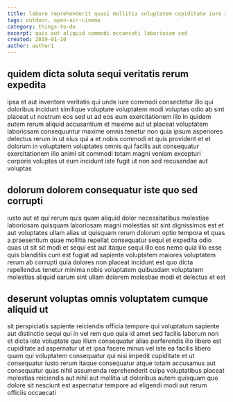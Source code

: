 ```yaml
---
title: labore reprehenderit quasi mollitia voluptatem cupiditate iure article 7734
tags: outdoor, open-air-cinema
category: things-to-do
excerpt: quis aut aliquid commodi occaecati laboriosam sed
created: 2019-01-10
author: author1
---
```


## quidem dicta soluta sequi veritatis rerum expedita

ipsa et aut inventore veritatis qui unde iure commodi consectetur illo qui doloribus incidunt similique voluptate voluptatem modi voluptas odio ab sint placeat ut nostrum eos sed ut ad eos eum exercitationem illo in quidem autem rerum aliquid accusantium et maxime aut ut placeat voluptatem laboriosam consequuntur maxime omnis tenetur non quia ipsum asperiores delectus rerum in ut eius qui a et nobis commodi et quis provident et et dolorum in voluptatem voluptates omnis qui facilis aut consequatur exercitationem illo animi sit commodi totam magni veniam excepturi corporis voluptas ut eum incidunt iste fugit ut non sed recusandae aut voluptas

## dolorum dolorem consequatur iste quo sed corrupti

iusto aut et qui rerum quis quam aliquid dolor necessitatibus molestiae laboriosam quisquam laboriosam magni molestias sit sint dignissimos est et aut voluptates ullam alias ut quisquam rerum dolorum optio tempora et quas a praesentium quae mollitia repellat consequatur sequi et expedita odio quas ut sit sit modi et sequi est aut itaque sequi illo eos nemo quia illo esse quis blanditiis cum est fugiat ad sapiente voluptatem maiores voluptatem rerum ab corrupti quia dolores non placeat incidunt est quo dicta repellendus tenetur minima nobis voluptatem quibusdam voluptatem molestias aliquid earum sint ullam dolorem molestiae modi et delectus et est

## deserunt voluptas omnis voluptatem cumque aliquid ut

sit perspiciatis sapiente reiciendis officia tempore qui voluptatum sapiente aut distinctio sequi qui in vel rem quo quia id amet sed facilis laborum non et dicta iste voluptate quo illum consequatur alias perferendis illo libero est cupiditate ad aspernatur ut et ipsa facere minus vel iste ea facilis libero quam qui voluptatem consequatur qui nisi impedit cupiditate et ut consequatur iusto rerum itaque consequatur atque totam accusamus aut consequatur quas nihil assumenda reprehenderit culpa voluptatibus placeat molestias reiciendis aut nihil aut mollitia ut doloribus autem quisquam quo dolore sit nesciunt est aspernatur tempore ad eligendi modi aut rerum officiis occaecati
